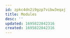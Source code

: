 ```yaml
---
id: zpkc4dn2i9gzp7vibw3eqaj
title: Modules
desc: ''
updated: 1695822842316
created: 1695822842316
---
```

